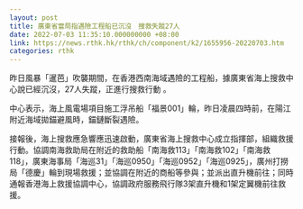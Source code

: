 ```yaml
---
layout: post
title: 廣東省當局指遇險工程船已沉沒　搜救失蹤27人
date: 2022-07-03 11:35:10.000000000 +08:00
link: https://news.rthk.hk/rthk/ch/component/k2/1655956-20220703.htm
categories: rthk
---
```


昨日風暴「暹芭」吹襲期間，在香港西南海域遇險的工程船，據廣東省海上搜救中心說已經沉沒，27人失蹤，正進行搜救行動 。

中心表示，海上風電場項目施工浮吊船「福景001」輪，昨日凌晨四時前，在陽江附近海域拋錨避風時，錨鏈斷裂遇險。

接報後，海上搜救應急響應迅速啟動，廣東省海上搜救中心成立指揮部，組織救援行動。協調南海救助局在附近的救助船「南海救113」「南海救102」「南海救118」，廣東海事局「海巡31」「海巡0950」「海巡0952」「海巡0925」，廣州打撈局「德慶」輪到現場救援；並協調在附近的商船等參與；並派出直升機前往；同時通報香港海上救援協調中心，協調政府服務飛行隊3架直升機和1架定翼機前往救援。
